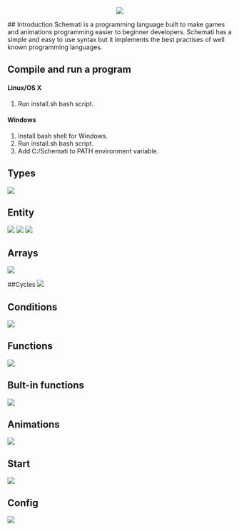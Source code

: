 <p align="center">
   <img src="https://i.imgur.com/HeKQG6t.png?1">
</p>
## Introduction
Schemati is a programming language built to make games and animations programming easier to beginner developers.
Schemati has a simple and easy to use syntax but it implements the best practises of well known programming languages.

## Compile and run a program
#### Linux/OS X
1.  Run install.sh bash script.
#### Windows
1. Install bash shell for Windows.
2. Run install.sh bash script.
3. Add C:/Schemati to PATH environment variable.

## Types
![](https://i.imgur.com/15i52cR.png)

## Entity
![](https://i.imgur.com/cTIYhCM.png)
![](https://i.imgur.com/jInCbzK.png)
![](https://i.imgur.com/Yl4BCGl.png)

## Arrays
![](https://i.imgur.com/q26dkhW.png)

##Cycles
![](https://i.imgur.com/laRcT2W.png)

## Conditions
![](https://i.imgur.com/1XvmKJj.png)

## Functions
![](https://i.imgur.com/FEnxNnv.png)

## Bult-in functions
![](https://i.imgur.com/jp1mfJu.png)

## Animations
![](https://i.imgur.com/U8BsKpY.png)

## Start
![](https://i.imgur.com/dQ8Kqbb.png)

## Config
![](https://i.imgur.com/et9ePAq.png)
